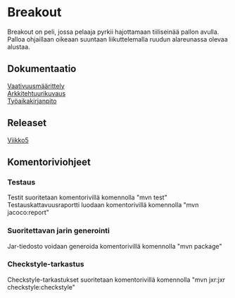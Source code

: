 # Breakout
Breakout on peli, jossa pelaaja pyrkii hajottamaan tiiliseinää pallon avulla. Palloa ohjaillaan oikeaan suuntaan liikuttelemalla ruudun alareunassa olevaa alustaa.  
## Dokumentaatio 
[Vaativuusmäärittely](https://github.com/esostolv/ot-harjoitustyo/blob/master/dokumentaatio/vaativuusmaarittely.md) <br>
[Arkkitehtuurikuvaus](https://github.com/esostolv/ot-harjoitustyo/blob/master/dokumentaatio/arkkitehtuuri.md) <br>
[Työaikakirjanpito](https://github.com/esostolv/ot-harjoitustyo/blob/master/dokumentaatio/tyoaikakirjanpito.md) <br>
## Releaset
[Viikko5](https://github.com/esostolv/ot-harjoitustyo/releases/tag/viikko5)
## Komentoriviohjeet
### Testaus
Testit suoritetaan komentorivillä komennolla "mvn test" <br>
Testauskattavuusraportti luodaan komentorivillä komennolla "mvn jacoco:report" <br> 
### Suoritettavan jarin generointi
Jar-tiedosto voidaan generoida komentorivillä komennolla "mvn package" <br>
### Checkstyle-tarkastus
Checkstyle-tarkastukset suoritetaan komentorivillä komennolla "mvn jxr:jxr checkstyle:checkstyle"

